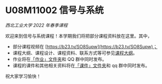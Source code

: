 # U08M11002 信号与系统

_西北工业大学 2022 年春季课程_

欢迎来到信号与系统课程！本学期我们将把部分课程资料放在这里。其中，

- 部分课程视频在 [https://b23.tv/SO8Supw](https://b23.tv/SO8Supw)；
- 课程大纲、课程设计、课程资料、联系方式等可参见[课程大纲](课程大纲.pdf)。
- 作业将在[「作业」文件夹](作业)和 QQ 群中同时发布。
- 课程的课件和其他相关资料将在[「课件」文件夹](课件)和 qq 群中同时发布。

祝大家学习愉快！
